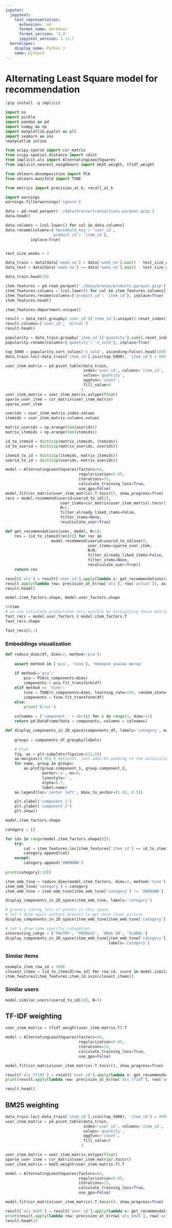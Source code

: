 ```yaml
---
jupyter:
  jupytext:
    text_representation:
      extension: .md
      format_name: markdown
      format_version: '1.3'
      jupytext_version: 1.13.7
  kernelspec:
    display_name: Python 3
    name: python3
---
```


# Alternating Least Square model for recommendation

```python colab={"base_uri": "https://localhost:8080/"} id="wuSExkaEnz_9" outputId="51671d11-70f7-4866-e2e6-8f081925eb6d"
!pip install -q implicit
```

```python id="hRA492SKnWIF"
import os
import pickle
import pandas as pd
import numpy as np
import matplotlib.pyplot as plt
import seaborn as sns
%matplotlib inline

from scipy.sparse import csr_matrix
from scipy.spatial.distance import cdist
from implicit.als import AlternatingLeastSquares
from implicit.nearest_neighbours import bm25_weight, tfidf_weight

from sklearn.decomposition import PCA
from sklearn.manifold import TSNE

from metrics import precision_at_k, recall_at_k

import warnings
warnings.filterwarnings('ignore')
```

```python colab={"base_uri": "https://localhost:8080/", "height": 224} id="E510rfm0pnF_" outputId="f8d9bf4a-f443-4905-f3ab-66d729ebc987"
data = pd.read_parquet('./data/bronze/transactions.parquet.gzip')
data.head()
```

```python colab={"base_uri": "https://localhost:8080/", "height": 379} id="7QAs-z296tj8" outputId="486d126a-5d13-4701-8f84-d82bffdf657d"
data.columns = [col.lower() for col in data.columns]
data.rename(columns={'household_key': 'user_id',
                    'product_id': 'item_id'},
           inplace=True)


test_size_weeks = 3

data_train = data[data['week_no'] < data['week_no'].max() - test_size_weeks]
data_test = data[data['week_no'] >= data['week_no'].max() - test_size_weeks]

data_train.head(10)
```

```python colab={"base_uri": "https://localhost:8080/", "height": 221} id="5B2YMa0p6xWz" outputId="dfe30238-a95d-44b3-b2ff-5b1770e27aa3"
item_features = pd.read_parquet('./data/bronze/products.parquet.gzip')
item_features.columns = [col.lower() for col in item_features.columns]
item_features.rename(columns={'product_id': 'item_id'}, inplace=True)
item_features.head()
```

```python colab={"base_uri": "https://localhost:8080/"} id="NMpo4GXP63lg" outputId="998e04be-98b1-43a4-b3b0-c939f18c9fe0"
item_features.department.unique()
```

```python colab={"base_uri": "https://localhost:8080/", "height": 204} id="Feo6Scst68E0" outputId="b6d1bf5a-c65d-426c-e9ef-f7477f7da512"
result = data_test.groupby('user_id')['item_id'].unique().reset_index()
result.columns=['user_id', 'actual']
result.head()
```

```python colab={"base_uri": "https://localhost:8080/"} id="GCjxi-yz7FnC" outputId="0fd95a5f-9bfb-4cc7-95b8-000fb87835ed"
popularity = data_train.groupby('item_id')['quantity'].sum().reset_index()
popularity.rename(columns={'quantity': 'n_sold'}, inplace=True)

top_5000 = popularity.sort_values('n_sold', ascending=False).head(5000).item_id.tolist()
data_train.loc[~data_train['item_id'].isin(top_5000), 'item_id'] = 999_999

user_item_matrix = pd.pivot_table(data_train, 
                                  index='user_id', columns='item_id', 
                                  values='quantity',
                                  aggfunc='count', 
                                  fill_value=0
                                 )
user_item_matrix = user_item_matrix.astype(float)
sparse_user_item = csr_matrix(user_item_matrix)
sparse_user_item
```

```python id="T6QBRcMg7WNe"
userids = user_item_matrix.index.values
itemids = user_item_matrix.columns.values

matrix_userids = np.arange(len(userids))
matrix_itemids = np.arange(len(itemids))

id_to_itemid = dict(zip(matrix_itemids, itemids))
id_to_userid = dict(zip(matrix_userids, userids))

itemid_to_id = dict(zip(itemids, matrix_itemids))
userid_to_id = dict(zip(userids, matrix_userids))
```

```python colab={"base_uri": "https://localhost:8080/", "height": 103, "referenced_widgets": ["0342bfbb40164ac4ac8f9a3a1d7e29ad", "595b94e97f11420a86a0f837296f90b5", "33ea1852f5e449dcbc7e5e35bba29a9f", "7fc8e1ab9ab44c3ebed0e3a767b05e4f", "8cb51d3c2d9b4c9982556fdb20751956", "1a845dad93da408581e5fc29fbef2b11", "d17572a19e784e8b9077d8d59fe6740c", "a8231c3cc310418c8153423ad9afe8d0"]} id="CmMG1Ry77igl" outputId="81b17d14-ba18-4eac-ba59-9d1e9adcc075"
model = AlternatingLeastSquares(factors=64, 
                                regularization=0.05,
                                iterations=15,  
                                calculate_training_loss=True,
                                use_gpu=False)
model.fit(csr_matrix(user_item_matrix).T.tocsr(), show_progress=True)
recs = model.recommend(userid=userid_to_id[2], 
                        user_items=csr_matrix(user_item_matrix).tocsr(),
                        N=5,
                        filter_already_liked_items=False, 
                        filter_items=None, 
                        recalculate_user=True)
```

```python id="vSb6au6b707o"
def get_recommendations(user, model, N=5):
    res = [id_to_itemid[rec[0]] for rec in 
                    model.recommend(userid=userid_to_id[user], 
                                    user_items=sparse_user_item,
                                    N=N, 
                                    filter_already_liked_items=False, 
                                    filter_items=None, 
                                    recalculate_user=True)]
    return res
```

```python colab={"base_uri": "https://localhost:8080/", "height": 204} id="8ig5Dtc8703f" outputId="d5808c36-8b2b-4ad9-b94c-40f3dce2f3dd"
result['als'] = result['user_id'].apply(lambda x: get_recommendations(x, model=model, N=5))
result.apply(lambda row: precision_at_k(row['als'], row['actual']), axis=1).mean()
result.head()
```

```python colab={"base_uri": "https://localhost:8080/"} id="p6ycg2XQ8Tg0" outputId="f687c776-ed9f-4154-b995-cd549f986af1"
model.item_factors.shape, model.user_factors.shape
```

```python colab={"base_uri": "https://localhost:8080/"} id="Xi50he-08gaE" outputId="2bbd04b9-b7db-4162-e706-3fc229ae0fbd"
%%time
# we can calculate predictions very quickly by multuplying these matrices
fast_recs = model.user_factors @ model.item_factors.T 
fast_recs.shape
```

```python colab={"base_uri": "https://localhost:8080/"} id="uJ_QCocr70yk" outputId="2723c559-73dd-4e0c-a8ff-c598f5c312ce"
fast_recs[0,:]
```

<!-- #region id="3iTMfgGc_5MR" -->
### Embeddings visualization
<!-- #endregion -->

```python id="r7w28p_F70u1"
def reduce_dims(df, dims=2, method='pca'):
    
    assert method in ['pca', 'tsne'], 'Неверно указан метод'
    
    if method=='pca':
        pca = PCA(n_components=dims)
        components = pca.fit_transform(df)
    elif method == 'tsne':
        tsne = TSNE(n_components=dims, learning_rate=250, random_state=42)
        components = tsne.fit_transform(df)
    else:
        print('Error')
        
    colnames = ['component_' + str(i) for i in range(1, dims+1)]
    return pd.DataFrame(data = components, columns = colnames) 
```

```python id="Zyg7Upt4-Wrk"
def display_components_in_2D_space(components_df, labels='category', marker='D'):
    
    groups = components_df.groupby(labels)

    # Plot
    fig, ax = plt.subplots(figsize=(12,8))
    ax.margins(0.05) # Optional, just adds 5% padding to the autoscaling
    for name, group in groups:
        ax.plot(group.component_1, group.component_2, 
                marker='o', ms=6,
                linestyle='',
                alpha=0.7,
                label=name)
    ax.legend(loc='center left', bbox_to_anchor=(1.02, 0.5))

    plt.xlabel('component_1')
    plt.ylabel('component_2') 
    plt.show()
```

```python colab={"base_uri": "https://localhost:8080/"} id="CV8ENXKF-fp2" outputId="577e8d11-910b-4e01-93cb-d0f031f2ffa0"
model.item_factors.shape
```

```python colab={"base_uri": "https://localhost:8080/"} id="6jH3x7Zo-YwS" outputId="a125b268-56fc-4469-a282-e0744c493ba9"
category = []

for idx in range(model.item_factors.shape[0]):
    try:
        cat = item_features.loc[item_features['item_id'] == id_to_itemid[idx], 'department'].values[0]
        category.append(cat)
    except:
        category.append('UNKNOWN')
        
print(category[:10])
```

```python id="2xPLnpZ2-yno"
item_emb_tsne = reduce_dims(model.item_factors, dims=2, method='tsne') # 5001 х 64  ---> 5001 x 2
item_emb_tsne['category'] = category
item_emb_tsne = item_emb_tsne[item_emb_tsne['category'] != 'UNKNOWN']
```

```python colab={"base_uri": "https://localhost:8080/", "height": 498} id="29UQeYkf-pYh" outputId="d8de9261-ed7e-4531-e57e-3d58a57b0ae3"
display_components_in_2D_space(item_emb_tsne, labels='category')
```

```python colab={"base_uri": "https://localhost:8080/", "height": 498} id="9zsYyIhg-wyh" outputId="696c1058-b34c-42b6-8858-950bcf1a3d94"
# grocery taking lots of points in this space
# let's draw again without grocery to get more clear picture
display_components_in_2D_space(item_emb_tsne[item_emb_tsne['category'] != 'GROCERY'], labels='category')
```

```python colab={"base_uri": "https://localhost:8080/", "height": 498} id="zB03YYpK_L9i" outputId="3f0373ec-35d7-4a36-e072-0b816a4bb915"
# let's draw some specific categories
interesting_catgs = ['PASTRY', 'PRODUCE', 'DRUG GM', 'FLORAL']
display_components_in_2D_space(item_emb_tsne[item_emb_tsne['category'].isin(interesting_catgs)], 
                                             labels='category')
```

<!-- #region id="j6ZNN9AZ_vAj" -->
### Similar items
<!-- #endregion -->

```python colab={"base_uri": "https://localhost:8080/", "height": 204} id="mo0t0owM_Rxt" outputId="ecc28cf0-5a4d-41fd-8a93-c9889e316ed7"
example_item_row_id = 3606
closest_items = [id_to_itemid[row_id] for row_id, score in model.similar_items(example_item_row_id, N=5)]
item_features[item_features.item_id.isin(closest_items)]
```

<!-- #region id="W1B_3eqb_yCG" -->
### Similar users
<!-- #endregion -->

```python colab={"base_uri": "https://localhost:8080/"} id="dj89v3mP_po_" outputId="b1688afd-4ca3-4d71-9349-55aac8de624a"
model.similar_users(userid_to_id[10], N=5)
```

<!-- #region id="pAW0Y4vDAGOv" -->
## TF-IDF weighting
<!-- #endregion -->

```python colab={"base_uri": "https://localhost:8080/", "height": 355, "referenced_widgets": ["6454b7c8f95944f7a147ea1208c6d2bb", "260050051a4244f19db0d89b8b70f75c", "2827f57a96bd42039925df0370100cc3", "996a46b023ff40e59613942c9fbd43d6", "ac4827b1efd34618a55ef57551ea7be5", "5c957ac218fc47d9b792a538bb8ba535", "b3fabde82bba4734b031047f3f2e1b3b", "9f27aa9a2eb645cc93b34f4b7a807e82"]} id="0HNzn_TSAIGD" outputId="ebfd3c8c-b880-48e6-9473-04733bb5e951"
user_item_matrix = tfidf_weight(user_item_matrix.T).T

model = AlternatingLeastSquares(factors=64, 
                                regularization=0.05,
                                iterations=15, 
                                calculate_training_loss=True,
                                use_gpu=False)

model.fit(csr_matrix(user_item_matrix).T.tocsr(), show_progress=True)

result['als_tfidf'] = result['user_id'].apply(lambda x: get_recommendations(x, model=model, N=5))
print(result.apply(lambda row: precision_at_k(row['als_tfidf'], row['actual']), axis=1).mean())

result.head()
```

<!-- #region id="ytJSn3WqAUKm" -->
## BM25 weighting
<!-- #endregion -->

```python colab={"base_uri": "https://localhost:8080/", "height": 211, "referenced_widgets": ["d09c236a50884587a0b3021e75fdaf7f", "9f4043251c6c4834a3ed7c874d46626e", "d541934cab034673a3fb70a93d75202b", "91f4687fe891435aaa1b080f16bc98b6", "517b0e8c5ee146bd89fd50fffb34a6c6", "8be88fc67ac5464b8f50bab2570154c3", "e79f64ebf47749d5b1d853148a816a97", "302641470f17479399832c36c1b3f713"]} id="pOwEoszFAm9I" outputId="1a55c0e1-02bf-41ab-fe29-8e8329187b28"
data_train.loc[~data_train['item_id'].isin(top_5000), 'item_id'] = 999999
user_item_matrix = pd.pivot_table(data_train, 
                                  index='user_id', columns='item_id', 
                                  values='quantity',
                                  aggfunc='count', 
                                  fill_value=0
                                 )

user_item_matrix = user_item_matrix.astype(float)
sparse_user_item = csr_matrix(user_item_matrix).tocsr()
user_item_matrix = bm25_weight(user_item_matrix.T).T 

model = AlternatingLeastSquares(factors=64, 
                                regularization=0.05,
                                iterations=15, 
                                calculate_training_loss=True, 
                                use_gpu=False)

model.fit(csr_matrix(user_item_matrix).T.tocsr(), show_progress=True)

result['als_bm25'] = result['user_id'].apply(lambda x: get_recommendations(x, model=model, N=5))
print(result.apply(lambda row: precision_at_k(row['als_bm25'], row['actual']), axis=1).mean())
result.head(2)
```

